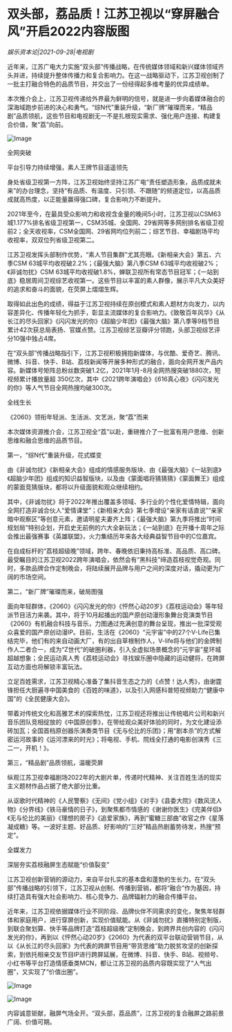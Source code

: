 # 双头部，荔品质！江苏卫视以“穿屏融合风”开启2022内容版图

*娱乐资本论|2021-09-28|电视剧*

近年来，江苏广电大力实施“双头部”传播战略，在传统媒体领域和新兴媒体领域齐头并进，持续提升整体传播力和复合影响力。在这一战略驱动下，江苏卫视创制了一批主打融合特色的品质节目，并交出了一份经得起多维考量的优异成绩单。

本次推介会上，江苏卫视传递给外界最为鲜明的信号，就是进一步向着媒体融合的深海域跑步前进的决心和勇气。“综N代”重装升级，“新厂牌”璀璨而来，“精品剧”品质领航，这些节目和电视剧无一不是扎根现实需求、强化用户连接、构建复合价值，聚“荔”向前。

![Image](http://static.ylzbl.com/uploads/ueditor/php/upload/image/20210928/1632820508183718.jpeg)

全网突破

平台引导力持续增强，素人王牌节目遥遥领先

身处省级卫视第一方阵，江苏卫视始终坚持江苏广电“责任塑造形象，品质成就未来”的办台理念，坚持“有品质、有温度、只引领、不跟随”的频道定位，以高品质成就高热度，以正能量赢得强口碑，复合影响力不断提升。

2021年至今，在最具受众影响力和收视含金量的晚间5小时，江苏卫视以CSM63城1.177%排名省级卫视第一，CSM35城、全国网、29省网等多网别排名省级卫视前2；全天收视率，CSM全国网、29省网均位列前二；综艺节目、幸福剧场平均收视率，双双位列省级卫视第二。

江苏卫视发挥头部制作优势，“素人节目集群”尤其亮眼。《新相亲大会》第五、六季CSM 63城平均收视破2.2%；《最强大脑》第八季CSM 63城平均收视破2%；《非诚勿扰》CSM 63城平均收视破1.8%，蝉联卫视所有常态节目冠军；《一站到底》稳居周间卫视综艺收视第一。这些节目以丰富的素人群像，展示平凡大众美好的追求和奋斗的面貌，在荧屏上熠熠生辉。

取得如此出色的成绩，得益于江苏卫视持续在原创模式和素人题材方向发力，以内容差异化、传播年轻化为抓手，彰显主流媒体的复合影响力。《致敬百年风华》《从长江的尽头回家》《闪闪发光的你》《超脑少年团》《最强大脑》第八季等9档节目累计42次获总局表扬、官媒点赞。江苏卫视综艺豆瓣评分领跑，头部卫视综艺评分10强中独占4席。

在“双头部”传播战略指引下，江苏卫视积极拥抱新媒体，与优酷、爱奇艺、腾讯、微博、抖音、快手、B站、荔枝新闻等开展多种形式的融合，面向全网开发产品内容。新媒体号矩阵总粉丝数突破1.2亿，2021年1月-8月全网热搜突破1880次，短视频累计播放量超 350亿次，其中《2021跨年演唱会》《616真心夜》《闪闪发光的你》等人气节目全网热搜均破300次。

全线生长

《2060》领衔年轻派、生活派、文艺派，聚“荔”而来

本次媒体资源推介会，江苏卫视全“荔”以赴，重磅推介了一批富有用户思维、创新思维和融合思维的品质节目。

第一，“综N代”重装升级，花式蝶变

由《非诚勿扰》《新相亲大会》组成的情感服务版块、由《最强大脑》《一站到底》《超脑少年团》组成的知识益智版块，以及由《蒙面唱将猜猜猜》《蒙面舞王》组成的蒙面竞猜版块，都将以升级面貌和观众继续相约。

其中，《非诚勿扰》将于2022年推出覆盖多领域、多行业的个性化爱情特辑，面向全网打造非诚合伙人“爱情课堂”；《新相亲大会》第七季增设“亲家有话直说”“亲家暗中观察区”等创意元素，邀请明星夫妻齐上阵；《最强大脑》第九季将推出“时间规划局”特别企划，开启史无前例的六大全新玩法；《一站到底》在开播十周年之际会推出最强赛事《英雄联盟》，火力集结历年来各大经典益智节目中的C位嘉宾。

在自成标杆的“荔枝超级晚”领域，跨年、春晚依旧秉持高标准、高品质、高口碑。最受瞩目的江苏卫视2022跨年演唱会，依然会有“黑科技”缔造荔枝视觉奇观。同时，多款品牌合作定制晚会，将陆续展开品牌与用户之间的深度对话，撬动更为广阔的市场空间。

第二，“新厂牌”璀璨而来，破局图强

面向年轻群体，《2060》《闪闪发光的你》《怦然心动20岁》《荔枝运动会》等年轻派节目活力来袭。其中，将于10月起播出的国产原创动漫形象舞台竞演类节目《2060》有机融合科技与音乐，力图通过充满创意的舞台呈现，推出一批深受观众喜爱的国产原创动漫IP。目前，生活在《2060》“元宇宙”中的27个V-Life已集结完毕，他们有的来自动画大厂，有的出自草根制作人，V-life将与他们的金牌制作人二者合一，成为“Z世代”的破圈利器，引入全虚拟场景概念的“元宇宙”星环城超越想象；全民运动真人秀《荔枝运动会》寻找娱乐圈中隐藏的运动健将，在跨屏互动方面也将解锁丰富玩法。

立足百姓需求，江苏卫视精心准备了集抖音生态之力的《点赞！达人秀》，由谢霆锋担任大厨遍寻中国美食的《百姓的味道》，以及引入网感科普短视频助力“健康中国”的《全民健康大会》。

带着对传统文化和高雅艺术的探索热忱，江苏卫视还将推出让传统唱片公司和新兴音乐团队竞相绽放的《中国原创季》，在带给观众美好体验的同时，为文化建设添砖加瓦；全国首档原创器乐演奏类节目《无与伦比的乐团》；用“剧本杀”的方式解密运河故事的《运河漂来的时光》；将电视、手机、院线全打通的电影创演秀《三二一，开机！》。

第三，“精品剧”品质领航，温暖荧屏

纵观江苏卫视幸福剧场2022年的大剧片单，传递时代精神、关注百姓生活的现实主义题材作品占据了绝大部分比重。

从讴歌时代精神的《人民警察》《无间》《党小组》《对手》《县委大院》《数风流人物》《分界线》《铁马豪情的日子》，到聚焦都市情感的《谢谢你医生》《完美伴侣》《无与伦比的美丽》《理想的房子》《追爱家族》，再到“蜜糖三部曲”收官之作《星落凝成糖》等。一波好主题、好品质、好影响的“三好”精品热剧蓄势待发，热搜“预定”。

全媒发力

深层夯实荔枝融屏生态赋能“价值裂变”

江苏卫视创新营销的源动力，来自平台扎实的基本盘和蓬勃的生长力。在“双头部”传播战略的引领下，江苏卫视从创制、传播到营销，都将“融合”作为基因，持续打造具有强大社会影响力、核心竞争力、品牌辐射力的融合传播平台。

近年来，江苏卫视依据媒体行业不同阶段、品牌伙伴不同需求的变化，聚焦年轻群体和家庭用户，进行穿屏创新，实现价值赋能。从《非诚勿扰》直播特别定制版，到联合聚划算、快手等品牌打造“荔枝超级晚”定制晚会，到跨界共创内容的《闪闪发光的你》，再到以《怦然心动20岁》《2060》为代表的双平台联动营销节目，从以《从长江的尽头回家》为代表的跨屏节目用“带货思维”助力脱贫攻坚的创新探索，到依托相亲交友节目IP进行跨屏延展，在微博、抖音、快手、B站、视频号、小红书等平台打造情感垂类MCN，都让江苏卫视的品质内容既实现了“人气出圈”，又实现了“价值出圈”。

![Image](http://static.ylzbl.com/uploads/ueditor/php/upload/image/20210928/1632820315769286.jpeg)

![Image](http://static.ylzbl.com/uploads/ueditor/php/upload/image/20210928/1632820364288604.jpeg)

内容诚意钜献，融屏气场全开。“双头部，荔品质”，江苏卫视的复合融屏之路前景广阔、价值可期。

